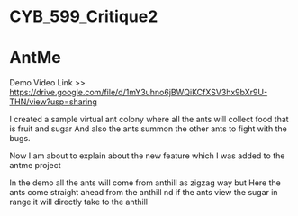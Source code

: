 # CYB_599_Critique2

# AntMe

Demo Video Link  >> https://drive.google.com/file/d/1mY3uhno6jBWQiKCfXSV3hx9bXr9U-THN/view?usp=sharing


I created a sample virtual ant colony where all the ants will collect food that is fruit and sugar And also the ants summon the other ants to fight with the bugs. 

Now  I am about to explain about the new feature which I was added to the antme project 

In the demo all the ants will come from anthill as zigzag way but Here the ants come straight ahead from the anthill nd if the ants view the sugar in range it will directly take to the anthill
